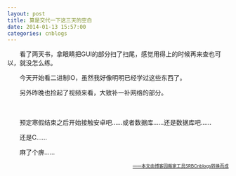 ```yaml
---
layout: post
title: 算是交代一下这三天的空白
date: 2014-01-13 15:57:00
categories: cnblogs
---
```


<p>　　看了两天书，拿眼睛把GUI的部分扫了扫尾，感觉用得上的时候再来查也可以，就没怎么练。</p>
<p>　　今天开始看二进制IO，虽然我好像明明已经学过这些东西了。</p>
<p>　　另外昨晚也捡起了视频来看，大致补一补网络的部分。</p>
<p>　　</p>
<p>　　预定寒假结束之后开始接触安卓吧&hellip;&hellip;或者数据库&hellip;&hellip;还是数据库吧&hellip;&hellip;</p>
<p>　　还是C&hellip;&hellip;</p>
<p>　　麻了个痹&hellip;&hellip;</p>

<div align=right><a href="https://github.com/mlxy"><font size=1>——本文由博客园搬家工具SRBCnblogs转换而成</font></a></div>